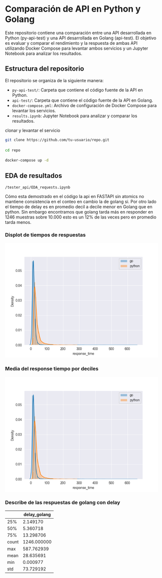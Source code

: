 # Comparación de API en Python y Golang

Este repositorio contiene una comparación entre una API desarrollada en Python (py-api-test) y una API desarrollada en Golang (api-test). El objetivo es evaluar y comparar el rendimiento y la respuesta de ambas API utilizando Docker Compose para levantar ambos servicios y un Jupyter Notebook para analizar los resultados.

## Estructura del repositorio

El repositorio se organiza de la siguiente manera:

- `py-api-test/`: Carpeta que contiene el código fuente de la API en Python.
- `api-test/`: Carpeta que contiene el código fuente de la API en Golang.
- `docker-compose.yml`: Archivo de configuración de Docker Compose para levantar los servicios.
- `results.ipynb`: Jupyter Notebook para analizar y comparar los resultados.



clonar y levantar el servicio

```bash
git clone https://github.com/tu-usuario/repo.git

cd repo

docker-compose up -d
```

## EDA de resultados

```
/tester_api/EDA_requests.ipynb
```

Cómo esta demostrado en el código la api en FASTAPI sin atomics no mantiene consistencia en el conteo en cambio la de golang si.
Por otro lado el tiempo de delay es en promedio decil a decile menor en Golang que en python. Sin embargo encontramos que golang tarda más en responder en 1246 muestras sobre 10.000 esto es un 12%
de las veces pero en promedio tarda menos.

### Displot de tiempos de respuestas
![Distplot](/tester_api/distplot.png)

### Media del response tiempo por deciles
![response time by deciles](/tester_api/distplot.png)

### Describe de las respuestas de golang con delay

|           | delay_golang |
|-----------|--------------|
| 25%       | 2.149170     |
| 50%       | 5.360718     |
| 75%       | 13.298706    |
| count     | 1246.000000  |
| max       | 587.762939   |
| mean      | 28.635691    |
| min       | 0.000977     |
| std       | 73.729192    |
